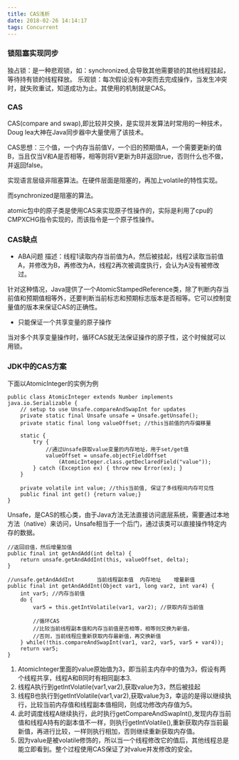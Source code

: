 ```yaml
---
title: CAS浅析
date: 2018-02-26 14:14:17
tags: Concurrent
---
```


### 锁阻塞实现同步
独占锁：是一种悲观锁，如：synchronized,会导致其他需要锁的其他线程挂起，等待持有锁的线程释放。
乐观锁：每次假设没有冲突而去完成操作，当发生冲突时，就失败重试，知道成功为止。其使用的机制就是CAS。

### CAS
CAS(compare and swap),即比较并交换，是实现并发算法时常用的一种技术，Doug lea大神在Java同步器中大量使用了该技术。

CAS思想：三个值，一个内存当前值V，一个旧的预期值A，一个需要更新的值B，当且仅当V和A是否相等，相等则将V更新为B并返回true，否则什么也不做，并返回false。

实现语言层级非阻塞算法。在硬件层面是阻塞的，再加上volatile的特性实现。

而synchronized是阻塞的算法。

atomic包中的原子类是使用CAS来实现原子性操作的，实际是利用了cpu的CMPXCHG指令实现的，而该指令是一个原子性操作。

### CAS缺点
* ABA问题
描述：线程1读取内存当前值为A，然后被挂起，线程2读取当前值A，并修改为B，再修改为A，线程2再次被调度执行，会认为A没有被修改过。

针对这种情况，Java提供了一个AtomicStampedReference类，除了判断内存当前值和预期值相等外，还要判断当前标志和预期标志版本是否相等。它可以控制变量值的版本来保证CAS的正确性。

* 只能保证一个共享变量的原子操作

当对多个共享变量操作时，循环CAS就无法保证操作的原子性，这个时候就可以用锁。

### JDK中的CAS方案

下面以AtomicInteger的实例为例

```
public class AtomicInteger extends Number implements java.io.Serializable {
    // setup to use Unsafe.compareAndSwapInt for updates
    private static final Unsafe unsafe = Unsafe.getUnsafe();
    private static final long valueOffset; //this当前值的内存偏移量

    static {
        try {
            //通过Unsafe获取value变量的内存地址，用于set/get值
            valueOffset = unsafe.objectFieldOffset
                (AtomicInteger.class.getDeclaredField("value"));
        } catch (Exception ex) { throw new Error(ex); }
    }

    private volatile int value; //this当前值, 保证了多线程间内存可见性
    public final int get() {return value;}
}
```
Unsafe，是CAS的核心类，由于Java方法无法直接访问底层系统，需要通过本地方法（native）来访问，Unsafe相当于一个后门，通过该类可以直接操作特定内存的数据。


```
//返回旧值，然后增量加值
public final int getAndAdd(int delta) {    
    return unsafe.getAndAddInt(this, valueOffset, delta);
}

//unsafe.getAndAddInt       当前线程副本值  内存地址    增量新值
public final int getAndAddInt(Object var1, long var2, int var4) {
    int var5; //内存当前值
    do {
        var5 = this.getIntVolatile(var1, var2); //获取内存当前值
        
        //循环CAS
        //比较当前线程副本值和内存当前值是否相等，相等则交换为新值，
        //否则，当前线程应重新获取内存最新值，再交换新值
    } while(!this.compareAndSwapInt(var1, var2, var5, var5 + var4));
    return var5;
}
```
1. AtomicInteger里面的value原始值为3，即当前主内存中的值为3，假设有两个线程共享，线程A和B同时有相同副本3.
2. 线程A执行到getIntVolatile(var1,var2),获取value为3，然后被挂起
3. 线程B也执行到getIntVolatile(var1,var2),获取value为3，幸运的是得以继续执行，比较当前内存值和线程副本值相同，则成功修改内存值为5。
4. 此时调度线程A继续执行，此时执行getCompareAndSwapInt(),发现内存当前值和线程A持有的副本值不一样，则执行getIntVolatile(),重新获取内存当前最新值，再进行比较，一样则执行相加，否则继续重新获取内存值。
5. 因为value是被volatile修饰的，所以当一个线程修改它的值后，其他线程总是能立即看到。整个过程使用CAS保证了对value并发修改的安全。
